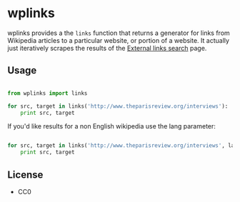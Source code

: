 wplinks
=======

wplinks provides a the `links` function that returns a generator for links 
from Wikipedia articles to a particular website, or portion of a website. It 
actually just iteratively scrapes the results of the 
[External links search][1] page.

Usage
-----

```python

from wplinks import links 

for src, target in links('http://www.theparisreview.org/interviews'):
    print src, target
```

If you'd like results for a non English wikipedia use the lang parameter:

```python

for src, target in links('http://www.theparisreview.org/interviews', lang='fr'):
    print src, target
```

License
-------

* CC0

[1]: https://en.wikipedia.org/wiki/Special:LinkSearch
